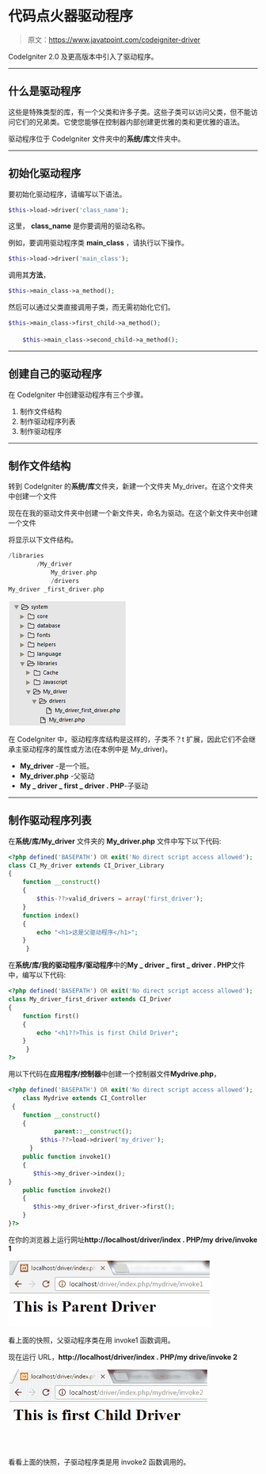 # 代码点火器驱动程序

> 原文：<https://www.javatpoint.com/codeigniter-driver>

CodeIgniter 2.0 及更高版本中引入了驱动程序。

* * *

## 什么是驱动程序

这些是特殊类型的库，有一个父类和许多子类。这些子类可以访问父类，但不能访问它们的兄弟类。它使您能够在控制器内部创建更优雅的类和更优雅的语法。

驱动程序位于 CodeIgniter 文件夹中的**系统/库**文件夹中。

* * *

## 初始化驱动程序

要初始化驱动程序，请编写以下语法。

```php
$this->load->driver('class_name');

```

这里， **class_name** 是你要调用的驱动名称。

例如，要调用驱动程序类 **main_class** ，请执行以下操作。

```php
$this->load->driver('main_class');

```

调用其**方法**，

```php
$this->main_class->a_method();

```

然后可以通过父类直接调用子类，而无需初始化它们。

```php
$this->main_class->first_child->a_method();

	$this->main_class->second_child->a_method();

```

* * *

## 创建自己的驱动程序

在 CodeIgniter 中创建驱动程序有三个步骤。

1.  制作文件结构
2.  制作驱动程序列表
3.  制作驱动程序

* * *

## 制作文件结构

转到 CodeIgniter 的**系统/库**文件夹，新建一个文件夹 My_driver。在这个文件夹中创建一个文件

现在在我的驱动文件夹中创建一个新文件夹，命名为驱动。在这个新文件夹中创建一个文件

将显示以下文件结构。

```php
/libraries
		/My_driver
			My_driver.php
			/drivers
My_driver _first_driver.php

```

![Codeigniter Driver 1](img/5745c4e301a45e0e79c445556fd7b8ca.png)

在 CodeIgniter 中，驱动程序库结构是这样的，子类不？t 扩展，因此它们不会继承主驱动程序的属性或方法(在本例中是 My_driver)。

*   **My_driver** -是一个班。
*   **My_driver.php** -父驱动
*   **My _ driver _ first _ driver . PHP**-子驱动

* * *

## 制作驱动程序列表

在**系统/库/My_driver** 文件夹的 **My_driver.php** 文件中写下以下代码:

```php
<?php defined('BASEPATH') OR exit('No direct script access allowed');
class CI_My_driver extends CI_Driver_Library
{
	function __construct()
	{
		$this-??>valid_drivers = array('first_driver');
	}
	function index()
	{
		echo "<h1>这是父驱动程序</h1>";
	}
     }

```

在**系统/库/我的驱动程序/驱动程序**中的**My _ driver _ first _ driver . PHP**文件中，编写以下代码:

```php
<?php defined('BASEPATH') OR exit('No direct script access allowed');
class My_driver_first_driver extends CI_Driver
{
	function first()
	{
		echo "<h1??>This is first Child Driver";
	}
     }
?>

```

用以下代码在**应用程序/控制器**中创建一个控制器文件**Mydrive.php**，

```php
<?php defined('BASEPATH') OR exit('No direct script access allowed');
 	class Mydrive extends CI_Controller
 {
 	function __construct()
    {
    		 parent::__construct();
 		 $this-??>load->driver('my_driver');
  	  }
 	public function invoke1()
	{
	   $this->my_driver->index();
}
	public function invoke2()
	{	  
	   $this->my_driver->first_driver->first();
	}
}?>

```

在你的浏览器上运行网址**http://localhost/driver/index . PHP/my drive/invoke 1**

![Codeigniter Driver 2](img/5884ac4dcb4421ac5fbdce7f74504f63.png)

看上面的快照，父驱动程序类在用 invoke1 函数调用。

现在运行 URL，**http://localhost/driver/index . PHP/my drive/invoke 2**

![Codeigniter Driver 3](img/e265775ba9d61c91f6e028f58424a28c.png)

看看上面的快照，子驱动程序类是用 invoke2 函数调用的。